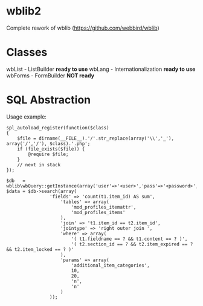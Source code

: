 wblib2
======

Complete rework of wblib (https://github.com/webbird/wblib)

Classes
=======

wbList  - ListBuilder **ready to use**
wbLang  - Internationalization **ready to use**
wbForms - FormBuilder **NOT ready**

SQL Abstraction
===============

Usage example:

    spl_autoload_register(function($class)
    {
        $file = dirname(__FILE__).'/'.str_replace(array('\\','_'), array('/','/'), $class).'.php';
        if (file_exists($file)) {
            @require $file;
        }
        // next in stack
    });

    $db   = wblib\wbQuery::getInstance(array('user'=>'<user>','pass'=>'<password>','dbname'=>'<database>','prefix'=>''));
    $data = $db->search(array(
                    'fields' => 'count(t1.item_id) AS sum',
                        'tables' => array(
                            'mod_profiles_itemattr',
                            'mod_profiles_items'
                        ),
                        'join' => 't1.item_id == t2.item_id',
                        'jointype' => 'right outer join ',
                        'where' => array(
                            '( t1.fieldname == ? && t1.content == ? )',
                            '( t2.section_id == ? && t2.item_expired == ? && t2.item_locked == ? )'
                        ),
                        'params' => array(
                            'additional_item_categories',
                            10,
                            20,
                            'n',
                            'n'
                        )
                    ));
